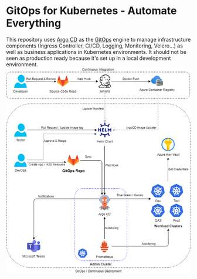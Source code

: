 # GitOps for Kubernetes - Automate Everything

This repository uses [Argo CD](https://argoproj.github.io/argo-cd/) as the [GitOps](https://www.weave.works/technologies/gitops/) engine to manage infrastructure components (Ingress Controller, CI/CD, Logging, Monitoring, Velero...) as well as business applications in Kubernetes environments.
It should not be seen as production ready because it's set up in a local development environment.
![GitOps Image](docs/assets/cicd.png)
